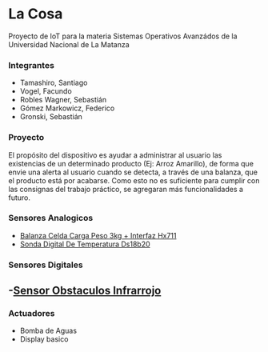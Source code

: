 # La Cosa
Proyecto de IoT para la materia Sistemas Operativos Avanzádos de la Universidad Nacional de La Matanza

### Integrantes
- Tamashiro, Santiago
- Vogel, Facundo
- Robles Wagner, Sebastián 
- Gómez Markowicz, Federico
- Gronski, Sebastián 

### Proyecto
El propósito del dispositivo es ayudar a administrar al usuario las existencias de un determinado producto (Ej: Arroz Amarillo), 
de forma que envie una alerta al usuario cuando se detecta, a través de una balanza, que el producto está por acabarse.
Como esto no es suficiente para cumplir con las consignas del trabajo práctico, se agregaran más funcionalidades a futuro.

### Sensores Analogicos
- [Balanza Celda Carga Peso 3kg + Interfaz Hx711](https://articulo.mercadolibre.com.ar/MLA-729338265-balanza-celda-carga-peso-3kg-interfaz-hx711-arduino-ptec-_JM)
- [Sonda Digital De Temperatura Ds18b20](https://articulo.mercadolibre.com.ar/MLA-630978192-sonda-digital-de-temperatura-ds18b20-arduino-pic-raspi-_JM)

### Sensores Digitales
-[Sensor Obstaculos Infrarrojo](https://articulo.mercadolibre.com.ar/MLA-705882945-modulo-detector-sensor-obstaculos-infrarrojo-arduino-nubbeo-_JM)
-

### Actuadores
- Bomba de Aguas
- Display basico
